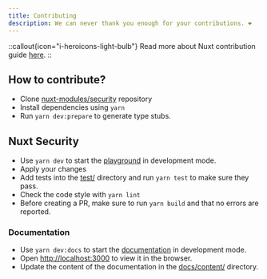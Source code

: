 ```yaml
---
title: Contributing
description: We can never thank you enough for your contributions. ❤️
---
```




::callout{icon="i-heroicons-light-bulb"}
 Read more about Nuxt contribution guide [here](https://nuxt.com/docs/community/contribution).
::

## How to contribute?

- Clone [nuxt-modules/security](https://github.com/nuxt-modules/security) repository
- Install dependencies using `yarn`
- Run `yarn dev:prepare` to generate type stubs.

## Nuxt Security

- Use `yarn dev` to start the [playground](https://github.com/nuxt-modules/security/tree/main/playground) in development mode.
- Apply your changes
- Add tests into the [test/](https://github.com/nuxt-modules/security/tree/main/test) directory and run `yarn test` to make sure they pass.
- Check the code style with `yarn lint`
- Before creating a PR, make sure to run `yarn build` and that no errors are reported.

### Documentation

- Use `yarn dev:docs` to start the [documentation](https://github.com/nuxt-modules/security/tree/main/docs) in development mode.
- Open [http://localhost:3000](http://localhost:3000) to view it in the browser.
- Update the content of the documentation in the [docs/content/](https://github.com/nuxt-modules/security/tree/main/docs/content) directory.
